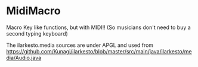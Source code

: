 # MidiMacro
Macro Key like functions, but with MIDI!! (So musicians don't need to buy a second typing keyboard)

The ilarkesto.media sources are under APGL and used from https://github.com/Kunagi/ilarkesto/blob/master/src/main/java/ilarkesto/media/Audio.java